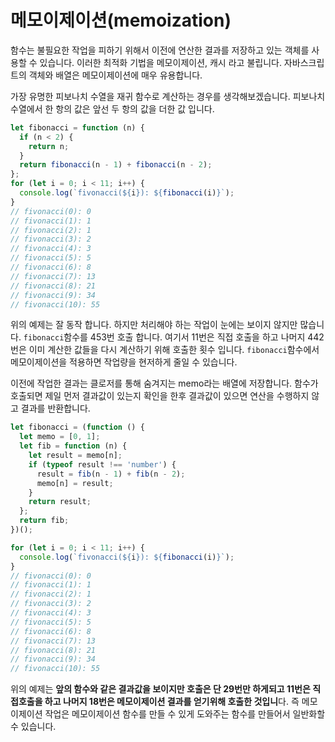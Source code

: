# 메모이제이션(memoization)

함수는 불필요한 작업을 피하기 위해서 이전에 연산한 결과를 저장하고 있는 객체를 사용할 수 있습니다. 이러한 최적화 기법을 메모이제이션, 캐시 라고 불립니다. 자바스크립트의 객체와 배열은 메모이제이션에 매우 유용합니다.

가장 유명한 피보나치 수열을 재귀 함수로 계산하는 경우를 생각해보겠습니다. 피보나치 수열에서 한 항의 값은 앞선 두 항의 값을 더한 값 입니다.

```js
let fibonacci = function (n) {
  if (n < 2) {
    return n;
  }
  return fibonacci(n - 1) + fibonacci(n - 2);
};
for (let i = 0; i < 11; i++) {
  console.log(`fivonacci(${i}): ${fibonacci(i)}`);
}
// fivonacci(0): 0
// fivonacci(1): 1
// fivonacci(2): 1
// fivonacci(3): 2
// fivonacci(4): 3
// fivonacci(5): 5
// fivonacci(6): 8
// fivonacci(7): 13
// fivonacci(8): 21
// fivonacci(9): 34
// fivonacci(10): 55
```

위의 예제는 잘 동작 합니다. 하지만 처리해야 하는 작업이 눈에는 보이지 않지만 많습니다. `fibonacci`함수를 453번 호출 합니다. 여기서 11번은 직접 호출을 하고 나머지 442번은 이미 계산한 값들을 다시 계산하기 위해 호출한 횟수 입니다. `fibonacci`함수에서 메모이제이션을 적용하면 작업량을 현저하게 줄일 수 있습니다.

이전에 작업한 결과는 클로저를 통해 숨겨지는 memo라는 배열에 저장합니다. 함수가 호출되면 제일 먼저 결과값이 있는지 확인을 한후 결과값이 있으면 연산을 수행하지 않고 결과를 반환합니다.

```js
let fibonacci = (function () {
  let memo = [0, 1];
  let fib = function (n) {
    let result = memo[n];
    if (typeof result !== 'number') {
      result = fib(n - 1) + fib(n - 2);
      memo[n] = result;
    }
    return result;
  };
  return fib;
})();

for (let i = 0; i < 11; i++) {
  console.log(`fivonacci(${i}): ${fibonacci(i)}`);
}
// fivonacci(0): 0
// fivonacci(1): 1
// fivonacci(2): 1
// fivonacci(3): 2
// fivonacci(4): 3
// fivonacci(5): 5
// fivonacci(6): 8
// fivonacci(7): 13
// fivonacci(8): 21
// fivonacci(9): 34
// fivonacci(10): 55
```

위의 예제는 **앞의 함수와 같은 결과값을 보이지만 호출은 단 29번만 하게되고 11번은 직접호출을 하고 나머지 18번은 메모이제이션 결과를 얻기위해 호출한 것입니**다. 즉 메모이제이션 작업은 메모이제이션 함수를 만들 수 있게 도와주는 함수를 만들어서 일반화할 수 있습니다.

